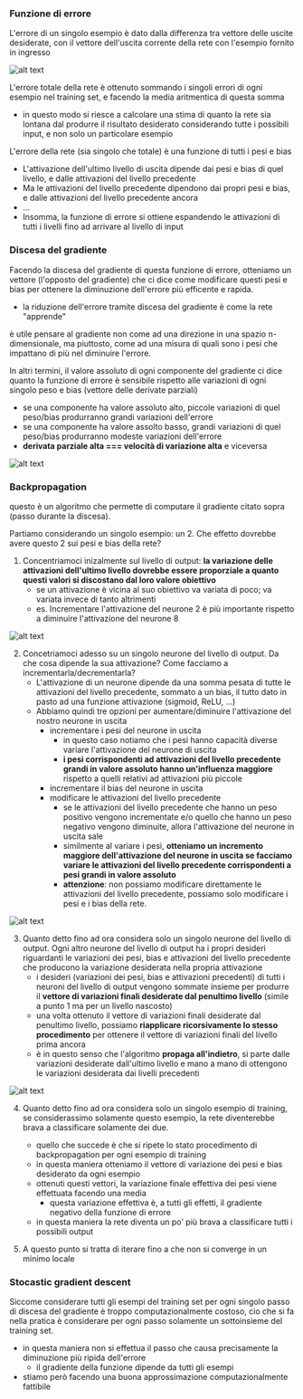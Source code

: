### Funzione di errore
L'errore di un singolo esempio è dato dalla differenza tra vettore delle uscite desiderate, con il vettore dell'uscita corrente della rete con l'esempio fornito in ingresso

![alt text](img/errore_singolo_esempio.png)

L'errore totale della rete è ottenuto sommando i singoli errori di ogni esempio nel training set, e facendo la media aritmentica di questa somma
- in questo modo si riesce a calcolare una stima di quanto la rete sia lontana dal produrre il risultato desiderato considerando tutte i possibili input, e non solo un particolare esempio



L'errore della rete (sia singolo che totale) è una funzione di tutti i pesi e bias
- L'attivazione dell'ultimo livello di uscita dipende dai pesi e bias di quel livello, e dalle attivazioni del livello precedente
- Ma le attivazioni del livello precedente dipendono dai propri pesi e bias, e dalle attivazioni del livello precedente ancora
- ...
- Insomma, la funzione di errore si ottiene espandendo le attivazioni di tutti i livelli fino ad arrivare al livello di input



### Discesa del gradiente
Facendo la discesa del gradiente di questa funzione di errore, otteniamo un vettore (l'opposto del gradiente) che ci dice come modificare questi pesi e bias per ottenere la diminuzione dell'errore più efficente e rapida.
- la riduzione dell'errore tramite discesa del gradiente è come la rete "apprende"

è utile pensare al gradiente non come ad una direzione in una spazio n-dimensionale, ma piuttosto, come ad una misura di quali sono i pesi che impattano di più nel diminuire l'errore. 

In altri termini, il valore assoluto di ogni componente del gradiente ci dice quanto la funzione di errore è sensibile rispetto alle variazioni di ogni singolo peso e bias (vettore delle derivate parziali)    
- se una componente ha valore assoluto alto, piccole variazioni di quel peso/bias produrranno grandi variazioni dell'errore
- se una componente ha valore assolto basso, grandi variazioni di quel peso/bias produrranno modeste variazioni dell'errore
- **derivata parziale alta === velocità di variazione alta** e viceversa

![alt text](img/interpretazione_gradiente.png)






### Backpropagation
questo è un algoritmo che permette di computare il gradiente citato sopra (passo durante la discesa).

Partiamo considerando un singolo esempio: un 2. Che effetto dovrebbe avere questo 2 sui pesi e bias della rete?

1. Concentriamoci inizalmente sul livello di output: **la variazione delle attivazioni dell'ultimo livello dovrebbe essere proporziale a quanto questi valori si discostano dal loro valore obiettivo**
    - se un attivazione è vicina al suo obiettivo va variata di poco; va variata invece di tanto altrimenti
    - es. Incrementare l'attivazione del neurone 2 è più importante rispetto a diminuire l'attivazione del neurone 8

![alt text](img/variazione_attivazioni_output.png)


2. Concetriamoci adesso su un singolo neurone del livello di output. Da che cosa dipende la sua attivazione? Come facciamo a incrementarla/decrementarla?
    - L'attivazione di un neurone dipende da una somma pesata di tutte le attivazioni del livello precedente, sommato a un bias, il tutto dato in pasto ad una funzione attivazione (sigmoid, ReLU, ...)
    - Abbiamo quindi tre opzioni per aumentare/diminuire l'attivazione del nostro neurone in uscita
        - incrementare i pesi del neurone in uscita
            - in questo caso notiamo che i pesi hanno capacità diverse variare l'attivazione del neurone di uscita
            - **i pesi corrispondenti ad attivazioni del livello precedente grandi in valore assoluto hanno un'influenza maggiore** rispetto a quelli relativi ad attivazioni più piccole
        - incrementare il bias del neurone in uscita
        - modificare le attivazioni del livello precedente
            - se le attivazioni del livello precedente che hanno un peso positivo vengono incrementate e/o quello che hanno un peso negativo vengono diminuite, allora l'attivazione del neurone in uscita sale
            - similmente al variare i pesi, **otteniamo un incremento maggiore dell'attivazione del neurone in uscita se facciamo variare le attivazioni del livello precedente corrispondenti a pesi grandi in valore assoluto** 
            - **attenzione**: non possiamo modificare direttamente le attivazioni del livello precedente, possiamo solo modificare i pesi e i bias della rete.

![alt text](img/come_variare_singola_attivazione.png)

3. Quanto detto fino ad ora considera solo un singolo neurone del livello di output. Ogni altro neurone del livello di output ha i propri desideri riguardanti le variazioni dei pesi, bias e attivazioni del livello precedente che producono la variazione desiderata nella propria attivazione
    - i desideri (variazioni dei pesi, bias e attivazioni precedenti) di tutti i neuroni del livello di output vengono sommate insieme per produrre il **vettore di variazioni finali desiderate dal penultimo livello** (simile a punto 1 ma per un livello nascosto)
    - una volta ottenuto il vettore di variazioni finali desiderate dal penultimo livello, possiamo **riapplicare ricorsivamente lo stesso procedimento** per ottenere il vettore di variazioni finali del livello prima ancora 
    - è in questo senso che l'algoritmo **propaga all'indietro**, si parte dalle variazioni desiderate dall'ultimo livello e mano a mano di ottengono le variazioni desiderata dai livelli precedenti

![alt text](img/come_variare_tutte_le_attivazioni.png)

4. Quanto detto fino ad ora considera solo un singolo esempio di training, se considerassimo solamente questo esempio, la rete diventerebbe brava a classificare solamente dei due.
    - quello che succede è che si ripete lo stato procedimento di backpropagation per ogni esempio di training
    - in questa maniera otteniamo il vettore di variazione dei pesi e bias desiderato da ogni esempio
    - ottenuti questi vettori, la variazione finale effettiva dei pesi viene effettuata facendo una media
        - questa variazione effettiva è, a tutti gli effetti, il gradiente negativo della funzione di errore
    - in questa maniera la rete diventa un po' più brava a classificare tutti i possibili output  

5. A questo punto si tratta di iterare fino a che non si converge in un minimo locale

### Stocastic gradient descent
Siccome considerare tutti gli esempi del training set per ogni singolo passo di discesa del gradiente è troppo computazionalmente costoso, cio che si fa nella pratica è considerare per ogni passo solamente un sottoinsieme del training set.
- in questa maniera non si effettua il passo che causa precisamente la diminuzione più ripida dell'errore
    - il gradiente della funzione dipende da tutti gli esempi
- stiamo però facendo una buona approssimazione computazionalmente fattibile